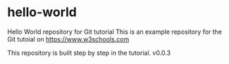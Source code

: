 # hello-world
Hello World repository for Git tutorial
This is an example repository for the Git tutoial on https://www.w3schools.com

This repository is built step by step in the tutorial.
v0.0.3
